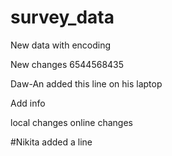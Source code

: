 # survey_data


New data with encoding

New changes 6544568435

Daw-An added this line on his laptop

Add info

local changes
online changes

#Nikita added a line
